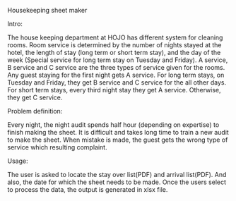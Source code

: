 
Housekeeping sheet maker

Intro:

The house keeping department at HOJO has different system for cleaning rooms. Room service is determined by the number of nights stayed at the hotel, the length of stay (long term or short term stay), and the day of the week (Special service for long term stay on Tuesday and Friday).  A service, B service and C service are the three types of service given for the rooms. Any guest staying for the first night gets A service. For long term stays, on Tuesday and Friday, they get B service and C service for the all other days. For short term stays, every third night stay they get A service. Otherwise, they get C service. 

Problem definition:

Every night, the night audit spends half hour (depending on expertise) to finish making the sheet. It is difficult and takes long time to train a new audit to make the sheet. When mistake is made, the guest gets the wrong type of service which resulting complaint. 

Usage:

The user is asked to locate the stay over list(PDF) and arrival list(PDF). And also, the date for which the sheet needs to be made. Once the users select to process the data, the output is generated in xlsx file. 
 

